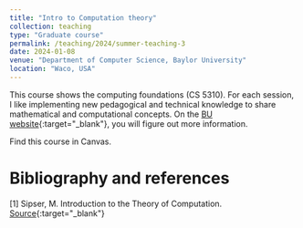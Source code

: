 ```yaml
---
title: "Intro to Computation theory"
collection: teaching
type: "Graduate course"
permalink: /teaching/2024/summer-teaching-3
date: 2024-01-08
venue: "Department of Computer Science, Baylor University"
location: "Waco, USA"
---
```



This course shows the computing foundations (CS 5310). For each session, I like implementing new pedagogical and technical knowledge to share mathematical and computational concepts. On the [BU website](https://tinyurl.com/yhgalmw6){:target="_blank"}, you will figure out more information.




Find this course in Canvas.

# Bibliography and references
[1] Sipser, M. Introduction to the Theory of Computation.
 [Source](https://tinyurl.com/gqeqyze){:target="_blank"}
